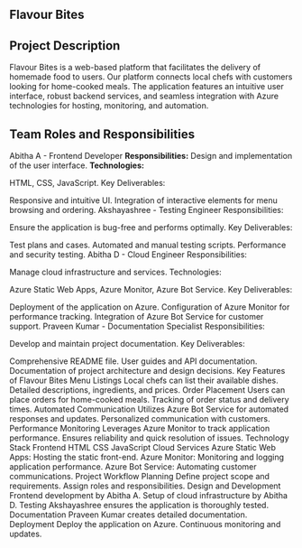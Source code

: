 ## Flavour Bites 
## Project Description
Flavour Bites is a web-based platform that facilitates the delivery of homemade food to users. Our platform connects local chefs with customers looking for home-cooked meals. The application features an intuitive user interface, robust backend services, and seamless integration with Azure technologies for hosting, monitoring, and automation.

## Team Roles and Responsibilities
Abitha A - Frontend Developer
**Responsibilities:**
Design and implementation of the user interface.
**Technologies:**

HTML, CSS, JavaScript.
Key Deliverables:

Responsive and intuitive UI.
Integration of interactive elements for menu browsing and ordering.
Akshayashree - Testing Engineer
Responsibilities:

Ensure the application is bug-free and performs optimally.
Key Deliverables:

Test plans and cases.
Automated and manual testing scripts.
Performance and security testing.
Abitha D - Cloud Engineer
Responsibilities:

Manage cloud infrastructure and services.
Technologies:

Azure Static Web Apps, Azure Monitor, Azure Bot Service.
Key Deliverables:

Deployment of the application on Azure.
Configuration of Azure Monitor for performance tracking.
Integration of Azure Bot Service for customer support.
Praveen Kumar - Documentation Specialist
Responsibilities:

Develop and maintain project documentation.
Key Deliverables:

Comprehensive README file.
User guides and API documentation.
Documentation of project architecture and design decisions.
Key Features of Flavour Bites
Menu Listings
Local chefs can list their available dishes.
Detailed descriptions, ingredients, and prices.
Order Placement
Users can place orders for home-cooked meals.
Tracking of order status and delivery times.
Automated Communication
Utilizes Azure Bot Service for automated responses and updates.
Personalized communication with customers.
Performance Monitoring
Leverages Azure Monitor to track application performance.
Ensures reliability and quick resolution of issues.
Technology Stack
Frontend
HTML
CSS
JavaScript
Cloud Services
Azure Static Web Apps: Hosting the static front-end.
Azure Monitor: Monitoring and logging application performance.
Azure Bot Service: Automating customer communications.
Project Workflow
Planning
Define project scope and requirements.
Assign roles and responsibilities.
Design and Development
Frontend development by Abitha A.
Setup of cloud infrastructure by Abitha D.
Testing
Akshayashree ensures the application is thoroughly tested.
Documentation
Praveen Kumar creates detailed documentation.
Deployment
Deploy the application on Azure.
Continuous monitoring and updates.
